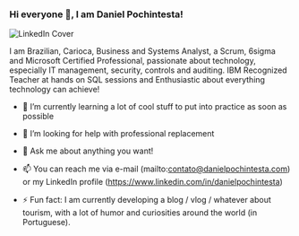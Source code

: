 ### Hi everyone 👋, I am Daniel Pochintesta!

![LinkedIn Cover](https://media-exp1.licdn.com/dms/image/C4D16AQF1r6pha12Nsg/profile-displaybackgroundimage-shrink_350_1400/0?e=1600905600&v=beta&t=m-ee8ZgGo6BhP_vXROV9GhPVBkSJnFxM0APpptybJ_Y)

I am Brazilian, Carioca, Business and Systems Analyst, a Scrum, 6sigma and Microsoft Certified Professional, passionate about technology, especially IT management, security, controls and auditing. IBM Recognized Teacher at hands on SQL sessions and Enthusiastic about everything technology can achieve!

- 🌱 I’m currently learning a lot of cool stuff to put into practice as soon as possible
- 🤔 I’m looking for help with professional replacement
- 💬 Ask me about anything you want!
- 📫 You can reach me via e-mail (mailto:contato@danielpochintesta.com) or my LinkedIn profile (https://www.linkedin.com/in/danielpochintesta)

- ⚡ Fun fact: I am currently developing a blog / vlog / whatever about tourism, with a lot of humor and curiosities around the world (in Portuguese).
<!--
**dpochintesta/who-am-i** is a ✨ _special_ ✨ repository because its `README.md` (this file) appears on your GitHub profile.

Here are some ideas to get you started:

- 🔭 I’m currently working on ...
- 🌱 I’m currently learning ...
- 👯 I’m looking to collaborate on ...
- 🤔 I’m looking for help with ...
- 💬 Ask me about ...
- 📫 How to reach me: ...
- 😄 Pronouns: ...
- ⚡ Fun fact: ...
-->
